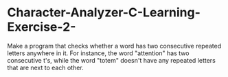 # Character-Analyzer-C-Learning-Exercise-2-
Make a program that checks whether a word has two consecutive repeated letters anywhere in it. For instance, the word "attention" has two consecutive t's, while the word "totem" doesn't have any repeated letters that are next to each other.
